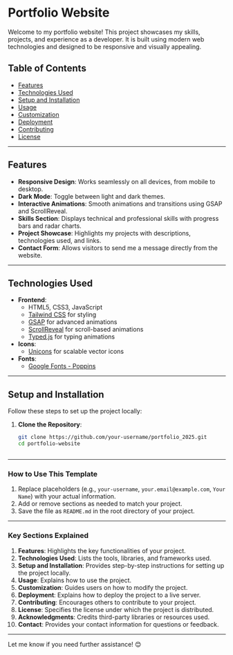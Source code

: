 # Portfolio Website

Welcome to my portfolio website! This project showcases my skills, projects, and experience as a developer. It is built using modern web technologies and designed to be responsive and visually appealing.

## Table of Contents
- [Features](#features)
- [Technologies Used](#technologies-used)
- [Setup and Installation](#setup-and-installation)
- [Usage](#usage)
- [Customization](#customization)
- [Deployment](#deployment)
- [Contributing](#contributing)
- [License](#license)

---

## Features
- **Responsive Design**: Works seamlessly on all devices, from mobile to desktop.
- **Dark Mode**: Toggle between light and dark themes.
- **Interactive Animations**: Smooth animations and transitions using GSAP and ScrollReveal.
- **Skills Section**: Displays technical and professional skills with progress bars and radar charts.
- **Project Showcase**: Highlights my projects with descriptions, technologies used, and links.
- **Contact Form**: Allows visitors to send me a message directly from the website.

---

## Technologies Used
- **Frontend**:
  - HTML5, CSS3, JavaScript
  - [Tailwind CSS](https://tailwindcss.com/) for styling
  - [GSAP](https://greensock.com/gsap/) for advanced animations
  - [ScrollReveal](https://scrollrevealjs.org/) for scroll-based animations
  - [Typed.js](https://github.com/mattboldt/typed.js/) for typing animations
- **Icons**:
  - [Unicons](https://iconscout.com/unicons) for scalable vector icons
- **Fonts**:
  - [Google Fonts - Poppins](https://fonts.google.com/specimen/Poppins)

---

## Setup and Installation
Follow these steps to set up the project locally:

1. **Clone the Repository**:
   ```bash
   git clone https://github.com/your-username/portfolio_2025.git
   cd portfolio-website



---

### How to Use This Template
1. Replace placeholders (e.g., `your-username`, `your.email@example.com`, `Your Name`) with your actual information.
2. Add or remove sections as needed to match your project.
3. Save the file as `README.md` in the root directory of your project.

---

### Key Sections Explained
1. **Features**: Highlights the key functionalities of your project.
2. **Technologies Used**: Lists the tools, libraries, and frameworks used.
3. **Setup and Installation**: Provides step-by-step instructions for setting up the project locally.
4. **Usage**: Explains how to use the project.
5. **Customization**: Guides users on how to modify the project.
6. **Deployment**: Explains how to deploy the project to a live server.
7. **Contributing**: Encourages others to contribute to your project.
8. **License**: Specifies the license under which the project is distributed.
9. **Acknowledgments**: Credits third-party libraries or resources used.
10. **Contact**: Provides your contact information for questions or feedback.

---

Let me know if you need further assistance! 😊
